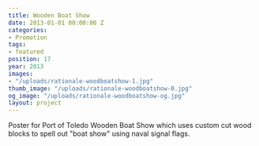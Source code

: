 ```yaml
---
title: Wooden Boat Show
date: 2013-01-01 00:00:00 Z
categories:
- Promotion
tags:
- featured
position: 17
year: 2013
images:
- "/uploads/rationale-woodboatshow-1.jpg"
thumb_image: "/uploads/rationale-woodboatshow-0.jpg"
og_image: "/uploads/rationale-woodboatshow-og.jpg"
layout: project
---
```


Poster for Port of Toledo Wooden Boat Show which uses custom cut wood blocks to spell out "boat show" using naval signal flags.
